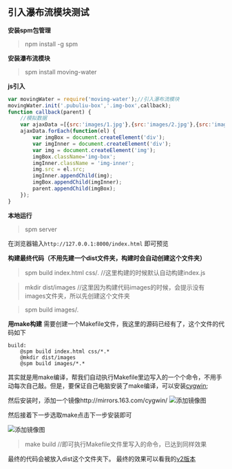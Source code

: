 ## 引入瀑布流模块测试
**安装spm包管理**

>npm install -g spm

**安装瀑布流模块**

>spm install moving-water

**js引入**

````javascript
var movingWater = require('moving-water');//引入瀑布流模块
movingWater.init('.pubuliu-box','.img-box',callback);
function callback(parent) {
    //模拟数据
    var ajaxData =[{src:'images/1.jpg'},{src:'images/2.jpg'},{src:'images/3.jpg'},{src:'images/4.jpg'},{src:'images/5.jpg'},{src:'images/6.jpg'},{src:'images/7.jpg'},{src:'images/8.jpg'},{src:'images/9.jpg'},{src:'images/10.jpg'}];
    ajaxData.forEach(function(el) {
        var imgBox = document.createElement('div');
        var imgInner = document.createElement('div');
        var img = document.createElement('img');
        imgBox.className='img-box';
        imgInner.className = 'img-inner';
        img.src = el.src;
        imgInner.appendChild(img);
        imgBox.appendChild(imgInner);
        parent.appendChild(imgBox);
    });
}
````

**本地运行**

>spm server

在浏览器输入`http://127.0.0.1:8000/index.html` 即可预览

**构建最终代码（不用先建一个dist文件夹，构建时会自动创建这个文件夹）**

>spm build index.html css/*.* //这里构建的时候默认自动构建index.js

>mkdir dist/images  //这里因为构建代码images的时候，会提示没有images文件夹，所以先创建这个文件夹

>spm build images/*.*

**用make构建**
需要创建一个Makefile文件，我这里的源码已经有了，这个文件的代码如下

````
build:
	@spm build index.html css/*.*
	@mkdir dist/images
	@spm build images/*.*
````
其实就是用make编译，帮我们自动执行Makefile里边写入的一个个命令，不用手动每次自己敲。但是，要保证自己电脑安装了make编译，可以安装[cygwin](http://www.cygwin.com/);

然后安装时，添加一个镜像http://mirrors.163.com/cygwin/
![添加镜像图](http://wenyang-public.stor.sinaapp.com/Uploads/20151203/1449121181_1160471122.png)

然后接着下一步选取make点击下一步安装即可

![添加镜像图](http://wenyang-public.stor.sinaapp.com/Uploads/20151203/1449121196_2038698492.png)

>make build  //即可执行Makefile文件里写入的命令，已达到同样效果



最终的代码会被放入dist这个文件夹下。
最终的效果可以看我的[v2版本](https://github.com/wenyang12/bupuliu/tree/v2)
